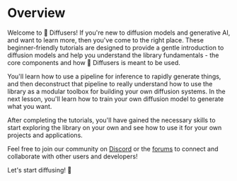 <!--Copyright 2023 The HuggingFace Team. All rights reserved.

Licensed under the Apache License, Version 2.0 (the "License"); you may not use this file except in compliance with
the License. You may obtain a copy of the License at

http://www.apache.org/licenses/LICENSE-2.0

Unless required by applicable law or agreed to in writing, software distributed under the License is distributed on
an "AS IS" BASIS, WITHOUT WARRANTIES OR CONDITIONS OF ANY KIND, either express or implied. See the License for the
specific language governing permissions and limitations under the License.
-->

# Overview

Welcome to 🧨 Diffusers! If you're new to diffusion models and generative AI, and want to learn more, then you've come to the right place. These beginner-friendly tutorials are designed to provide a gentle introduction to diffusion models and help you understand the library fundamentals - the core components and how 🧨 Diffusers is meant to be used.

You'll learn how to use a pipeline for inference to rapidly generate things, and then deconstruct that pipeline to really understand how to use the library as a modular toolbox for building your own diffusion systems. In the next lesson, you'll learn how to train your own diffusion model to generate what you want.

After completing the tutorials, you'll have gained the necessary skills to start exploring the library on your own and see how to use it for your own projects and applications.

Feel free to join our community on [Discord](https://discord.com/invite/JfAtkvEtRb) or the [forums](https://discuss.huggingface.co/c/discussion-related-to-httpsgithubcomhuggingfacediffusers/63) to connect and collaborate with other users and developers!

Let's start diffusing! 🧨

